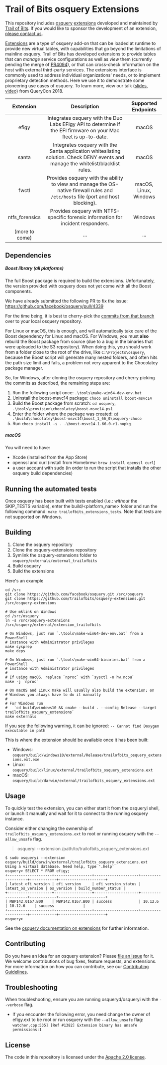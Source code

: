 # Trail of Bits osquery Extensions

This repository includes [osquery](https://osquery.io/) [extensions](https://osquery.readthedocs.io/en/stable/development/osquery-sdk/) developed and maintained by [Trail of Bits](https://www.trailofbits.com/). If you would like to sponsor the development of an extension, [please contact us](https://www.trailofbits.com/contact/).

[Extensions](https://osquery.readthedocs.io/en/stable/deployment/extensions/) are a type of osquery add-on that can be loaded at runtime to provide new virtual tables, with capabilities that go beyond the limitations of mainline osquery. Trail of Bits has developed extensions to provide tables that can _manage_ service configurations as well as _view_ them (currently pending the merge of [PR4094](https://github.com/facebook/osquery/pull/4094)), or that can cross-check information on the host with external third-party services. The extensions interface is commonly used to address individual organizations' needs, or to implement proprietary detection methods. Here we use it to demonstrate some pioneering use cases of osquery. To learn more, view our talk ([slides](https://github.com/trailofbits/presentations/tree/master/Osquery%20Extensions), [video](https://www.youtube.com/watch?v=g46rjoP18EE)) from QueryCon 2018.

| Extension      | Description | Supported Endpoints |
|    :-:         |    :-:      |         :-:         |
| efigy          | Integrates osquery with the Duo Labs EFIgy API to determine if the EFI firmware on your Mac fleet is up-to-date. | macOS |
| santa          | Integrates osquery with the Santa application whiteslisting solution. Check DENY events and manage the whitelist/blacklist rules. | macOS |
| fwctl          | Provides osquery with the ability to view and manage the OS-native firewall rules and `/etc/hosts` file (port and host blocking). | macOS, Linux, Windows |
| ntfs_forensics | Provides osquery with NTFS-specific forensic information for incident responders. | Windows |
| (more to come) | ...  | ...   |

## Dependencies

##### Boost library (all platforms)

The full Boost package is required to build the extensions. Unfortunately, the version provided with osquery does not yet come with all the Boost components.

We have already submitted the following PR to fix the issue: https://github.com/facebook/osquery/pull/4339

For the time being, it is best to cherry-pick the [commits from that branch](https://github.com/facebook/osquery/pull/4339/commits) over to your local osquery repository.

For Linux or macOS, this is enough, and will automatically take care of the Boost dependency for Linux and macOS. For Windows, you must **also** rebuild the Boost package from source (due to a bug in the binaries that were uploaded to the S3 repository). When doing this, you should work from a folder close to the root of the drive, like `C:\Projects\osquery`, because the Boost script will generate many nested folders, and often hits the path size limit and fails, a problem not very apparent to the Chocolatey package manager.

So, for Windows, after cloning the osquery repository and cherry picking the commits as described, the remaining steps are:
1. Run the following script once: `.\tools\make-win64-dev-env.bat`
2. Uninstall the boost-msvc14 package: `choco uninstall boost-msvc14`
3. Build the Boost package from scratch: `cd osquery`, `.\tools\provision\chocolatey\boost-msvc14.ps1`
4. Enter the folder where the package was created: `cd .\build\chocolatey\boost-msvc14\boost_1_66_0\osquery-choco`
5. Run `choco install -s . .\boost-msvc14.1.66.0-r1.nupkg`

##### macOS

You will need to have:
* Xcode (installed from the App Store)
* openssl and curl (install from Homebrew: `brew install openssl curl`)
* a user account with sudo (in order to run the script that installs the other osquery build dependencies)

## Running the automated tests

Once osquery has been built with tests enabled (i.e.: *without* the SKIP_TESTS variable), enter the build/<platform_name> folder and run the following command: `make trailofbits_extensions_tests`. Note that tests are not supported on Windows.

## Building

1. Clone the osquery repository
2. Clone the osquery-extensions repository
3. Symlink the osquery-extensions folder to `osquery/externals/external_trailofbits`
4. Build osquery
5. Build the extensions

Here's an example

```
cd /src
git clone https://github.com/facebook/osquery.git /src/osquery
git clone https://github.com/trailofbits/osquery-extensions.git /src/osquery-extensions

# Use mklink on Windows
cd /src/osquery
ln -s /src/osquery-extensions /src/osquery/external/extension_trailofbits

# On Windows, just run `.\tools\make-win64-dev-env.bat` from a PowerShell
# instance with Administrator privileges
make sysprep
make deps

# On Windows, just run `.\tools\make-win64-binaries.bat` from a PowerShell
# instance with Administrator privileges
#
# If using macOS, replace `nproc` with `sysctl -n hw.ncpu`
make -j `nproc` 

# On macOS and Linux make will usually also build the extension; on
# Windows you always have to do it manually
#
# For Windows run
#   `cd build\windows10 && cmake --build . --config Release --target trailofbits_osquery_extensions`
make externals
```

If you see the following warning, it can be ignored: `-- Cannot find Doxygen executable in path`

This is where the extension should be available once it has been built:
 * Windows: `osquery/build/windows10/external/Release/trailofbits_osquery_extensions.ext.exe`
 * Linux: `osquery/build/linux/external/trailofbits_osquery_extensions.ext`
 * macOS: `osquery/build/darwin/external/trailofbits_osquery_extensions.ext`

## Usage

To quickly test the extension, you can either start it from the osqueryi shell, or launch it manually and wait for it to connect to the running osquery instance.

Consider either changing the ownership of `trailofbits_osquery_extensions.ext` to root or running osquery with the `--allow_unsafe` flag.

> osqueryi --extension /path/to/trailofbits_osquery_extensions.ext

```
$ sudo osqueryi --extension osquery/build/darwin/external/trailofbits_osquery_extensions.ext
Using a virtual database. Need help, type '.help'
osquery> SELECT * FROM efigy;
+--------------------+-----------------+--------------------+-------------------+------------+---------------------+
| latest_efi_version | efi_version     | efi_version_status | latest_os_version | os_version | build_number_status |
+--------------------+-----------------+--------------------+-------------------+------------+---------------------+
| MBP142.0167.B00    | MBP142.0167.B00 | success            | 10.12.6           | 10.12.6    | success             |
+--------------------+-----------------+--------------------+-------------------+------------+---------------------+
osquery>
```

See the [osquery documentation on extensions](https://osquery.readthedocs.io/en/stable/deployment/extensions) for further information.

## Contributing

Do you have an idea for an osquery extension? Please [file an issue](https://github.com/trailofbits/osquery-extensions/issues/new) for it. We welcome contributions of bug fixes, feature requests, and extensions. For more information on how you can contribute, see our [Contributing Guidelines](https://github.com/trailofbits/osquery-extensions/blob/master/CONTRIBUTING.md).

## Troubleshooting

When troubleshooting, ensure you are running osqueryd/osqueryi with the `--verbose` flag.

* If you encounter the following error, you need change the owner of efigy.ext to be root or run osquery with the `--allow_unsafe` flag: `watcher.cpp:535] [Ref #1382] Extension binary has unsafe permissions:1`

## License

The code in this repository is licensed under the [Apache 2.0 license](LICENSE).
